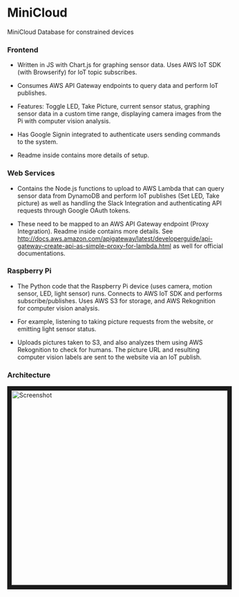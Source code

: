# MiniCloud
MiniCloud Database for constrained devices


### Frontend
* Written in JS with Chart.js for graphing sensor data. Uses AWS IoT SDK (with Browserify) for IoT topic subscribes.

* Consumes AWS API Gateway endpoints to query data and perform IoT publishes. 

* Features: Toggle LED, Take Picture, current sensor status, graphing sensor data in a custom time range, displaying camera images from the Pi with computer vision analysis.

* Has Google Signin integrated to authenticate users sending commands to the system.

* Readme inside contains more details of setup.

### Web Services
* Contains the Node.js functions to upload to AWS Lambda that can query sensor data from DynamoDB and perform IoT publishes (Set LED, Take picture) as well as handling the Slack Integration and authenticating API requests through Google OAuth tokens.

* These need to be mapped to an AWS API Gateway endpoint (Proxy Integration). Readme inside contains more details. See http://docs.aws.amazon.com/apigateway/latest/developerguide/api-gateway-create-api-as-simple-proxy-for-lambda.html as well for official documentations.

### Raspberry Pi
* The Python code that the Raspberry Pi device (uses camera, motion sensor, LED, light sensor) runs. Connects to AWS IoT SDK and performs subscribe/publishes. Uses AWS S3 for storage, and AWS Rekognition for computer vision analysis.

* For example, listening to taking picture requests from the website, or emitting light sensor status. 

* Uploads pictures taken to S3, and also analyzes them using AWS Rekognition to check for humans. The picture URL and resulting computer vision labels are sent to the website via an IoT publish. 

### Architecture

<img src="https://github.com/mbiuki/minicloud/blob/master/Architecture/Iot.jpg" alt="Screenshot" width="500" height="450" border="10"/>
